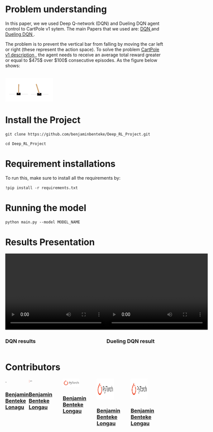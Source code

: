 
<h1> Problem understanding</h1>


<p> In this paper, we we used Deep Q-network (DQN) and Dueling DQN agent control to CartPole v1 sytem. The main Papers that we used are: <a href='https://arxiv.org/pdf/1312.5602.pdf'>DQN </a> and <a href='https://arxiv.org/pdf/1511.06581.pdf'>Dueling DQN </a> . </p>

<p> The problem is to prevent the vertical bar from falling by moving the car left or right (these represent the action space). To solve the problem <a href="https://arxiv.org/pdf/2012.07723.pdf"> CartPole v1 description </a>, the agent needs to receive an average total reward greater or equal to $475$ over $100$ consecutive episodes. As the figure below shows: </p><br/>
<img src= 'images/Game.jpeg' height= 30% width= 30%>

<h1> Install the Project </h1>

```
git clone https://github.com/benjaminbenteke/Deep_RL_Project.git 
```

```
cd Deep_RL_Project
```

<h1> Requirement installations</h1>
To run this, make sure to install all the requirements by:

```
!pip install -r requirements.txt 
```
<h1> Running the model</h1>

```
python main.py --model MODEL_NAME
```

<h1> Results Presentation</h1>
<div style="display:flex"> 
<div>
    <video width="320" height="240" controls>
    <source src="images/clip_2.mp4" type="video/mp4">
    </video>
    <h3>DQN results</h3>
</div>
<div>
    <video width="320" height="240" controls>
        <source src="images/clip_2.mp4" type="video/mp4">
    </video>
    <h3>Dueling DQN result </h3>
</div>
</div>

<h1> Contributors </h1>

<div style="display:flex">
    <div>
        <img src="images/bennn.png" height= 10% width= 10%>
        <h3> <a href='https://github.com/benjaminbenteke'> Benjamin Benteke </br>
        Lonagu</a> </h3>
    </div>
<div>
        <img src="images/pytorch.png" height= 10% width= 10%>
        <h3> <a href='https://github.com/benjaminbenteke'> Benjamin Benteke </br>
        Longau </a> </h3> </div>

<div>
        <img src="images/pytorch.png" height= 20% width= 50%>
        <h3> <a href='https://github.com/benjaminbenteke'> Benjamin Benteke </br>
        Longau </a> </h3> </div>
<div>
        <img src="images/pytorch.png" height= 50% width= 50%>
        <h3> <a href='https://github.com/benjaminbenteke'> Benjamin Benteke </br>
        Longau </a> </h3> </div>

<div>
        <img src="images/pytorch.png" height= 50% width= 50%>
        <h3> <a href='https://github.com/benjaminbenteke'> Benjamin Benteke </br>
        Longau </a> </h3> </div>
</div>




